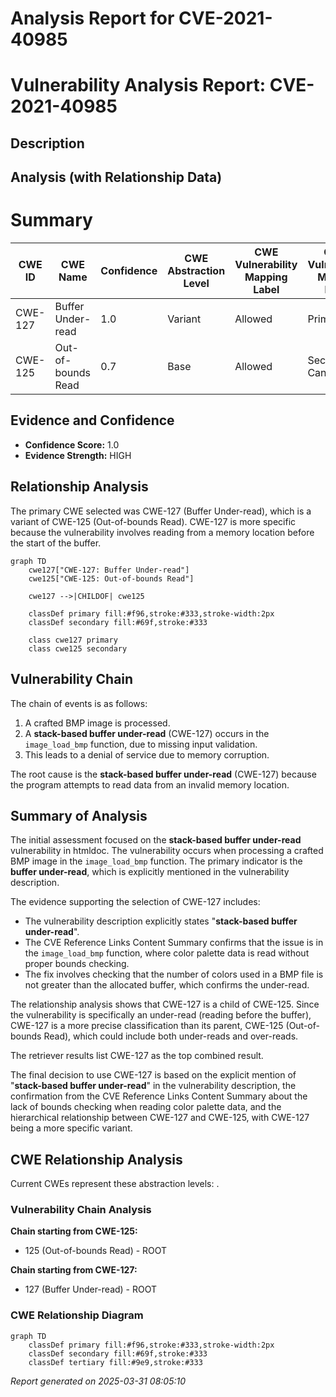 # Analysis Report for CVE-2021-40985

# Vulnerability Analysis Report: CVE-2021-40985

## Description



## Analysis (with Relationship Data)

# Summary
| CWE ID | CWE Name | Confidence | CWE Abstraction Level | CWE Vulnerability Mapping Label | CWE-Vulnerability Mapping Notes |
|---|---|---|---|---|---|
| CWE-127 | Buffer Under-read | 1.0 | Variant | Allowed | Primary CWE |
| CWE-125 | Out-of-bounds Read | 0.7 | Base | Allowed | Secondary Candidate |

## Evidence and Confidence

*   **Confidence Score:** 1.0
*   **Evidence Strength:** HIGH

## Relationship Analysis
The primary CWE selected was CWE-127 (Buffer Under-read), which is a variant of CWE-125 (Out-of-bounds Read). CWE-127 is more specific because the vulnerability involves reading from a memory location before the start of the buffer.
```mermaid
graph TD
    cwe127["CWE-127: Buffer Under-read"]
    cwe125["CWE-125: Out-of-bounds Read"]
    
    cwe127 -->|CHILDOF| cwe125
    
    classDef primary fill:#f96,stroke:#333,stroke-width:2px
    classDef secondary fill:#69f,stroke:#333
    
    class cwe127 primary
    class cwe125 secondary
```

## Vulnerability Chain
The chain of events is as follows:
1.  A crafted BMP image is processed.
2.  A **stack-based buffer under-read** (CWE-127) occurs in the `image_load_bmp` function, due to missing input validation.
3.  This leads to a denial of service due to memory corruption.

The root cause is the **stack-based buffer under-read** (CWE-127) because the program attempts to read data from an invalid memory location.

## Summary of Analysis
The initial assessment focused on the **stack-based buffer under-read** vulnerability in htmldoc. The vulnerability occurs when processing a crafted BMP image in the `image_load_bmp` function. The primary indicator is the **buffer under-read**, which is explicitly mentioned in the vulnerability description.

The evidence supporting the selection of CWE-127 includes:
*   The vulnerability description explicitly states "**stack-based buffer under-read**".
*   The CVE Reference Links Content Summary confirms that the issue is in the `image_load_bmp` function, where color palette data is read without proper bounds checking.
*   The fix involves checking that the number of colors used in a BMP file is not greater than the allocated buffer, which confirms the under-read.

The relationship analysis shows that CWE-127 is a child of CWE-125. Since the vulnerability is specifically an under-read (reading before the buffer), CWE-127 is a more precise classification than its parent, CWE-125 (Out-of-bounds Read), which could include both under-reads and over-reads.

The retriever results list CWE-127 as the top combined result.

The final decision to use CWE-127 is based on the explicit mention of "**stack-based buffer under-read**" in the vulnerability description, the confirmation from the CVE Reference Links Content Summary about the lack of bounds checking when reading color palette data, and the hierarchical relationship between CWE-127 and CWE-125, with CWE-127 being a more specific variant.


## CWE Relationship Analysis

Current CWEs represent these abstraction levels: .


### Vulnerability Chain Analysis

**Chain starting from CWE-125:**
- 125 (Out-of-bounds Read) - ROOT


**Chain starting from CWE-127:**
- 127 (Buffer Under-read) - ROOT



### CWE Relationship Diagram

```mermaid
graph TD
    classDef primary fill:#f96,stroke:#333,stroke-width:2px
    classDef secondary fill:#69f,stroke:#333
    classDef tertiary fill:#9e9,stroke:#333
```



*Report generated on 2025-03-31 08:05:10*
